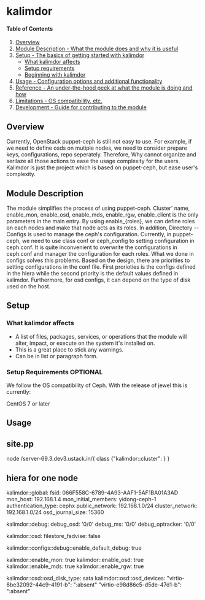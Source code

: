 # kalimdor

#### Table of Contents

1. [Overview](#overview)
2. [Module Description - What the module does and why it is useful](#module-description)
3. [Setup - The basics of getting started with kalimdor](#setup)
    * [What kalimdor affects](#what-kalimdor-affects)
    * [Setup requirements](#setup-requirements)
    * [Beginning with kalimdor](#beginning-with-kalimdor)
4. [Usage - Configuration options and additional functionality](#usage)
5. [Reference - An under-the-hood peek at what the module is doing and how](#reference)
5. [Limitations - OS compatibility, etc.](#limitations)
6. [Development - Guide for contributing to the module](#development)

## Overview

Currently, OpenStack puppet-ceph is still not easy to use. For example, if we need
to define osds on mutiple nodes, we need to consider prepare keys, configurations,
repo seperately. Therefore, Why cannot organize and serilaze all those actions to
ease the usage complexity for the users. Kalimdor is just the project which is based
on puppet-ceph, but ease user's complexity.

## Module Description

The module simplifies the process of using puppet-ceph. Cluster' name, enable_mon,
enable_osd, enable_mds, enable_rgw, enable_client is the only parameters in the
main entry. By using enable_{roles}, we can define roles on each nodes and make that
node acts as its roles.
In addition, Directory -- Configs is used to manage the ceph's configuration. Currently,
in puppet-ceph, we need to use class conf or ceph_config to setting configuration in
ceph.conf. It is quite inconvenient to overwrite the configurations in ceph.conf and
manager the configuration for each roles. What we done in configs solves this problems.
Based on the design, there are priorities to setting configurations in the conf file.
First prorioties is the configs defined in the hiera while the second priority is the
default values defined in kalimdor. Furthermore, for osd configs, it can depend on the
type of disk used on the host.

## Setup

### What kalimdor affects

* A list of files, packages, services, or operations that the module will alter,
  impact, or execute on the system it's installed on.
* This is a great place to stick any warnings.
* Can be in list or paragraph form.

### Setup Requirements **OPTIONAL**
We follow the OS compatibility of Ceph. With the release of jewel this is currently:

CentOS 7 or later

## Usage

site.pp
-------

node /server-69.3.dev3.ustack.in/{
    class {"kalimdor::cluster": }
}

hiera for one node
-------

kalimdor::global:
  fsid: 066F558C-6789-4A93-AAF1-5AF1BA01A3AD
  mon_host: 192.168.1.4
  mon_initial_members: yidong-ceph-1
  authentication_type: cephx 
  public_network: 192.168.1.0/24
  cluster_network: 192.168.1.0/24
  osd_journal_size: 15360

kalimdor::debug:
  debug_osd: '0/0'
  debug_ms:  '0/0'
  debug_optracker: '0/0'

kalimdor::osd:
  filestore_fadvise: false

kalimdor::configs::debug::enable_default_debug: true

kalimdor::enable_mon: true
kalimdor::enable_osd: true
kalimdor::enable_mds: true
kalimdor::enable_rgw: true

kalimdor::osd::osd_disk_type: sata
kalimdor::osd::osd_devices:
  "virtio-8be32092-44c9-4191-b": ":absent"
  "virtio-e98d86c5-d5de-47d1-b": ":absent"
